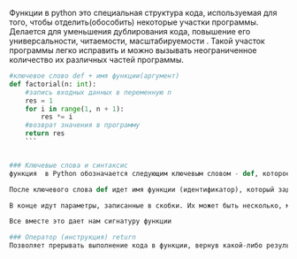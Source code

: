Функции в python это специальная структура кода, используемая для того, чтобы отделить(обособить) некоторые участки программы. Делается для уменьшения дублирования кода, повышение его универсальности, читаемости, масштабируемости . Такой участок программы легко исправить и можно вызывать неограниченное количество их различных частей программы.
```python
#ключевое слово def + имя функции(аргумент)
def factorial(n: int):
    #запись входных данных в переменную n
    res = 1
    for i in range(1, n + 1):
        res *= i
    #возврат значения в программу   
    return res
    ```


### Ключевые слова и синтаксис
функция  в Python обозначается следующим ключевым словом - def, которое явл сокращением от англ слова `define` - определять

После ключевого слова def идет имя функции (идентификатор), который задается по определенным правилам - ясность и простата залог хорошего названия для вашей функции

В конце идут параметры, записанные в скобки. Их может быть несколько, мб один и может вообще не быть

Все вместе это дает нам сигнатуру функции

### Оператор (инструкция) return
Позволяет прерывать выполнение кода в функции, вернув какой-либо результат обратно в место вызова функции